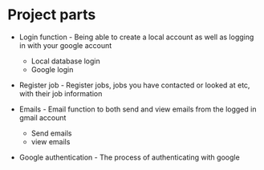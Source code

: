 # Project parts
- Login  function - Being able to create a local account as well as logging in with your google account
    - Local database login
    - Google login

- Register job - Register jobs, jobs you have contacted or looked at etc, with their job information

- Emails - Email function to both send and view emails from the logged in gmail account
    - Send emails
    - view emails

- Google authentication - The process of authenticating with google